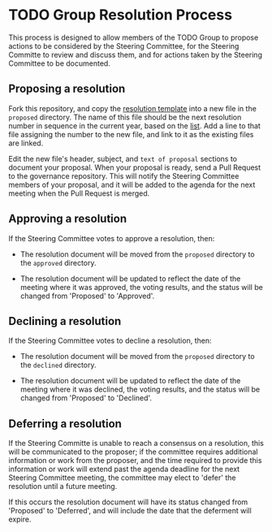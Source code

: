 # TODO Group Resolution Process

This process is designed to allow members of the TODO Group to propose actions to be
considered by the Steering Committee, for the Steering Committe to review and discuss
them, and for actions taken by the Steering Committee to be documented.

## Proposing a resolution

Fork this repository, and copy the [resolution template](template/standard.md) into a new
file in the `proposed` directory. The name of this file should be the next resolution number
in sequence in the current year, based on the [list](numbers.md). Add a line to that file
assigning the number to the new file, and link to it as the existing files are linked.

Edit the new file's header, subject, and `text of proposal` sections to document your proposal.
When your proposal is ready, send a Pull Request to the governance repository. This will notify
the Steering Committee members of your proposal, and it will be added to the agenda for the
next meeting when the Pull Request is merged.

## Approving a resolution

If the Steering Committee votes to approve a resolution, then:

* The resolution document will be moved from the `proposed` directory to the `approved`
directory.

* The resolution document will be updated to reflect the date of the meeting where it was
approved, the voting results, and the status will be changed from 'Proposed' to 'Approved'.

## Declining a resolution

If the Steering Committee votes to decline a resolution, then:

* The resolution document will be moved from the `proposed` directory to the `declined`
directory.

* The resolution document will be updated to reflect the date of the meeting where it was
declined, the voting results, and the status will be changed from 'Proposed' to 'Declined'.

## Deferring a resolution

If the Steering Committe is unable to reach a consensus on a resolution, this will
be communicated to the proposer; if the committee requires additional information or
work from the proposer, and the time required to provide this information or work
will extend past the agenda deadline for the next Steering Committee meeting, the
committee may elect to 'defer' the resolution until a future meeting.

If this occurs the resolution document will have its status changed from 'Proposed' to
'Deferred', and will include the date that the deferment will expire.
